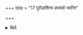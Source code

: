 +++
title = "17 पुरोडाशिन्य उपसदो भवन्ति"

+++

<details><summary>थिते</summary>

पुरोडाशिन्य उपसदो भवन्ति १७
</details>
